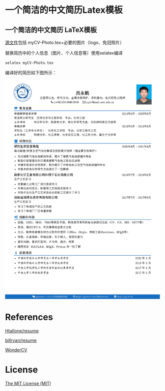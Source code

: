 # 一个简洁的中文简历Latex模板


## 一个简洁的中文简历 LaTeX模板

[源文件](https://github.com/Masterlvov/lvov_resume)包括 myCV-Photo.tex+必要的图片（logo、免冠照片）

替换简历中的个人信息（图片、个人信息等）使用xelatex编译

```
xelatex myCV-Photo.tex
```

编译好的简历如下图所示：

![image-resume](resume.png)

# References

[Htallone/resume](https://github.com/Htallone/myCV)

[billryan/resume](https://github.com/billryan/resume)

[WonderCV ](https://www.wondercv.com/zh-CN/resume_templates)

# License

[The MIT License (MIT)](http://opensource.org/licenses/MIT)

<!--more-->


